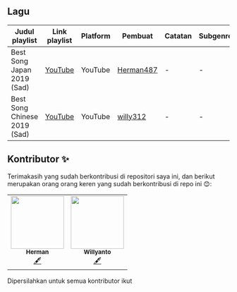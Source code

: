 ## Lagu

| Judul playlist | Link playlist | Platform | Pembuat | Catatan | Subgenre |
| -------------- | ------------- | -------- | ------- | ------- | -------- |
| Best Song Japan 2019 (Sad) | [YouTube](https://www.youtube.com/watch?v=UIyL1jI7Xwc) | YouTube | [Herman487](https://github.com/herman487) | - | - |
| Best Song Chinese 2019 (Sad) | [YouTube](https://www.youtube.com/watch?v=lcTsV7dsKr8) | YouTube | [willy312](https://https://github.com/willy312) | - | - |




## Kontributor ✨

Terimakasih yang sudah berkontribusi di repositori saya ini, dan berikut merupakan orang orang keren yang sudah berkontribusi di repo ini 😊:

<table>
  <tr>
<td align="center"><a href="https://github.com/herman487"><img src="https://avatars2.githubusercontent.com/u/72329908?s=96&v=4" width="120px;" alt=""/><br /><sub><b>Herman</b></sub></a><br /><a href="#content-Herman" title="Content">🖋</a></td>
    <td align="center"><a href="https://https://github.com/willy312`"><img src="https://avatars2.githubusercontent.com/u/72329908?s=96&v=4" width="120px;" alt=""/><br /><sub><b>Willyanto</b></sub></a><br /><a href="#content-willy312" title="Content">🖋</a></td>
  </tr>
</table>

Dipersilahkan untuk semua kontributor ikut

